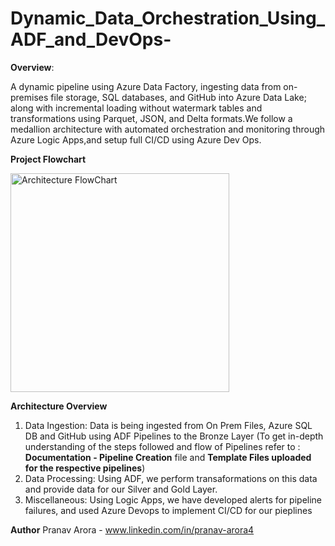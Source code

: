 # Dynamic_Data_Orchestration_Using_ADF_and_DevOps-
**Overview**:

A dynamic pipeline using Azure Data Factory, ingesting data from on-premises file storage, SQL databases, and GitHub into Azure Data Lake; along with incremental loading without watermark tables and transformations using Parquet, JSON,  and Delta formats.We follow a medallion architecture with automated orchestration and monitoring through Azure Logic Apps,and setup full
 CI/CD using Azure Dev Ops.

**Project Flowchart**

<img width="350" height="350" alt="Architecture FlowChart" src="https://github.com/user-attachments/assets/1d5dda22-081d-44a5-a8cc-fce653204752" />


**Architecture Overview**

1. Data Ingestion: Data is being ingested from On Prem Files, Azure SQL DB and GitHub using ADF Pipelines to the Bronze Layer (To get in-depth understanding of the steps followed and flow of Pipelines refer to : **Documentation - Pipeline Creation** file and **Template Files uploaded for the respective pipelines**)
2. Data Processing: Using ADF, we perform transaformations on this data and provide data for our Silver and Gold Layer.
3. Miscellaneous: Using Logic Apps, we have developed alerts for pipeline failures, and used Azure Devops to implement CI/CD for our pieplines

**Author**
 Pranav Arora - www.linkedin.com/in/pranav-arora4

 
